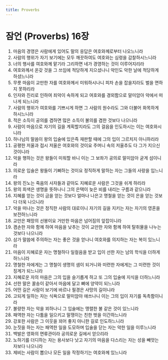 ```yaml
---
title: Proverbs
---
```


# 잠언 (Proverbs) 16장
1. 마음의 경영은 사람에게 있어도 말의 응답은 여호와께로부터 나오느니라
1. 사람의 행위가 자기 보기에는 모두 깨끗하여도 여호와는 심령을 감찰하시느니라
1. 너의 행사를 여호와께 맡기라 그리하면 네가 경영하는 것이 이루어지리라
1. 여호와께서 온갖 것을 그 쓰임에 적당하게 지으셨나니 악인도 악한 날에 적당하게 하셨느니라
1. 무릇 마음이 교만한 자를 여호와께서 미워하시나니 피차 손을 잡을지라도 벌을 면하지 못하리라
1. 인자와 진리로 인하여 죄악이 속하게 되고 여호와를 경외함으로 말미암아 악에서 떠나게 되느니라
1. 사람의 행위가 여호와를 기쁘시게 하면 그 사람의 원수라도 그와 더불어 화목하게 하시느니라
1. 적은 소득이 공의를 겸하면 많은 소득이 불의를 겸한 것보다 나으니라
1. 사람이 마음으로 자기의 길을 계획할지라도 그의 걸음을 인도하시는 이는 여호와시니라
1. 하나님의 말씀이 왕의 입술에 있은즉 재판할 때에 그의 입이 그르치지 아니하리라
1. 공평한 저울과 접시 저울은 여호와의 것이요 주머니 속의 저울추도 다 그가 지으신 것이니라
1. 악을 행하는 것은 왕들이 미워할 바니 이는 그 보좌가 공의로 말미암아 굳게 섬이니라
1. 의로운 입술은 왕들이 기뻐하는 것이요 정직하게 말하는 자는 그들의 사랑을 입느니라
1. 왕의 진노는 죽음의 사자들과 같아도 지혜로운 사람은 그것을 쉬게 하리라
1. 왕의 희색은 생명을 뜻하나니 그의 은택이 늦은 비를 내리는 구름과 같으니라
1. 지혜를 얻는 것이 금을 얻는 것보다 얼마나 나은고 명철을 얻는 것이 은을 얻는 것보다 더욱 나으니라
1. 악을 떠나는 것은 정직한 사람의 대로이니 자기의 길을 지키는 자는 자기의 영혼을 보전하느니라
1. 교만은 패망의 선봉이요 거만한 마음은 넘어짐의 앞잡이니라
1. 겸손한 자와 함께 하여 마음을 낮추는 것이 교만한 자와 함께 하여 탈취물을 나누는 것보다 나으니라
1. 삼가 말씀에 주의하는 자는 좋은 것을 얻나니 여호와를 의지하는 자는 복이 있느니라
1. 마음이 지혜로운 자는 명철하다 일컬음을 받고 입이 선한 자는 남의 학식을 더하게 하느니라
1. 명철한 자에게는 그 명철이 생명의 샘이 되거니와 미련한 자에게는 그 미련한 것이 징계가 되느니라
1. 지혜로운 자의 마음은 그의 입을 슬기롭게 하고 또 그의 입술에 지식을 더하느니라
1. 선한 말은 꿀송이 같아서 마음에 달고 뼈에 양약이 되느니라
1. 어떤 길은 사람이 보기에 바르나 필경은 사망의 길이니라
1. 고되게 일하는 자는 식욕으로 말미암아 애쓰나니 이는 그의 입이 자기를 독촉함이니라
1. 불량한 자는 악을 꾀하나니 그 입술에는 맹렬한 불 같은 것이 있느니라
1. 패역한 자는 다툼을 일으키고 말쟁이는 친한 벗을 이간하느니라
1. 강포한 사람은 그 이웃을 꾀어 좋지 아니한 길로 인도하느니라
1. 눈짓을 하는 자는 패역한 일을 도모하며 입술을 닫는 자는 악한 일을 이루느니라
1. 백발은 영화의 면류관이라 공의로운 길에서 얻으리라
1. 노하기를 더디하는 자는 용사보다 낫고 자기의 마음을 다스리는 자는 성을 빼앗는 자보다 나으니라
1. 제비는 사람이 뽑으나 모든 일을 작정하기는 여호와께 있느니라
